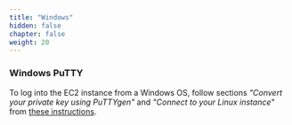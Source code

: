```yaml
---
title: "Windows"
hidden: false
chapter: false
weight: 20
---
```


### Windows PuTTY
To log into the EC2 instance from a Windows OS, follow sections _"Convert your private key using PuTTYgen"_ and _"Connect to your Linux instance"_ from [these instructions](https://docs.aws.amazon.com/AWSEC2/latest/UserGuide/putty.html). 